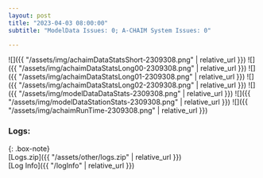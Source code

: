 ```yaml
---
layout: post
title: "2023-04-03 08:00:00"
subtitle: "ModelData Issues: 0; A-CHAIM System Issues: 0"

---
```


![]({{ "/assets/img/achaimDataStatsShort-2309308.png" | relative_url }})
![]({{ "/assets/img/achaimDataStatsLong00-2309308.png" | relative_url }})
![]({{ "/assets/img/achaimDataStatsLong01-2309308.png" | relative_url }})
![]({{ "/assets/img/achaimDataStatsLong02-2309308.png" | relative_url }})
![]({{ "/assets/img/modelDataDataStats-2309308.png" | relative_url }})
![]({{ "/assets/img/modelDataStationStats-2309308.png" | relative_url }})
![]({{ "/assets/img/achaimRunTime-2309308.png" | relative_url }})





### Logs:  
  
{: .box-note}  
[Logs.zip]({{ "/assets/other/logs.zip" | relative_url }})  
[Log Info]({{ "/logInfo" | relative_url }})  
